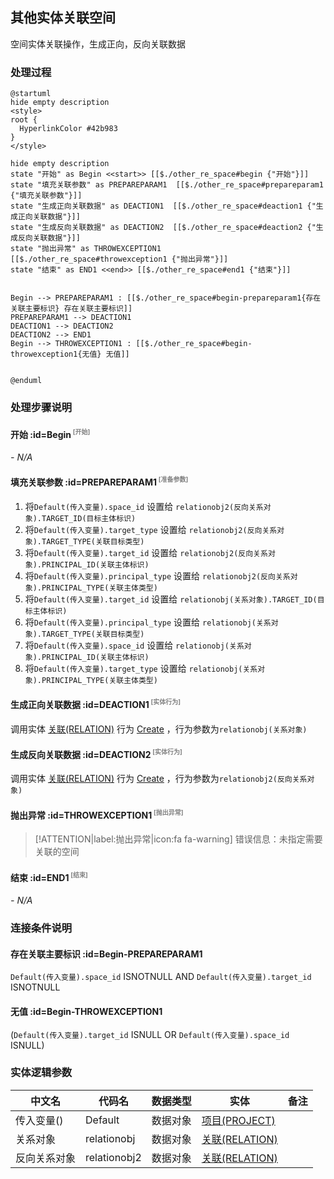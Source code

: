 ## 其他实体关联空间 <!-- {docsify-ignore-all} -->

   空间实体关联操作，生成正向，反向关联数据

### 处理过程

```plantuml
@startuml
hide empty description
<style>
root {
  HyperlinkColor #42b983
}
</style>

hide empty description
state "开始" as Begin <<start>> [[$./other_re_space#begin {"开始"}]]
state "填充关联参数" as PREPAREPARAM1  [[$./other_re_space#prepareparam1 {"填充关联参数"}]]
state "生成正向关联数据" as DEACTION1  [[$./other_re_space#deaction1 {"生成正向关联数据"}]]
state "生成反向关联数据" as DEACTION2  [[$./other_re_space#deaction2 {"生成反向关联数据"}]]
state "抛出异常" as THROWEXCEPTION1  [[$./other_re_space#throwexception1 {"抛出异常"}]]
state "结束" as END1 <<end>> [[$./other_re_space#end1 {"结束"}]]


Begin --> PREPAREPARAM1 : [[$./other_re_space#begin-prepareparam1{存在关联主要标识} 存在关联主要标识]]
PREPAREPARAM1 --> DEACTION1
DEACTION1 --> DEACTION2
DEACTION2 --> END1
Begin --> THROWEXCEPTION1 : [[$./other_re_space#begin-throwexception1{无值} 无值]]


@enduml
```


### 处理步骤说明

#### 开始 :id=Begin<sup class="footnote-symbol"> <font color=gray size=1>[开始]</font></sup>



*- N/A*
#### 填充关联参数 :id=PREPAREPARAM1<sup class="footnote-symbol"> <font color=gray size=1>[准备参数]</font></sup>



1. 将`Default(传入变量).space_id` 设置给  `relationobj2(反向关系对象).TARGET_ID(目标主体标识)`
2. 将`Default(传入变量).target_type` 设置给  `relationobj2(反向关系对象).TARGET_TYPE(关联目标类型)`
3. 将`Default(传入变量).target_id` 设置给  `relationobj2(反向关系对象).PRINCIPAL_ID(关联主体标识)`
4. 将`Default(传入变量).principal_type` 设置给  `relationobj2(反向关系对象).PRINCIPAL_TYPE(关联主体类型)`
5. 将`Default(传入变量).target_id` 设置给  `relationobj(关系对象).TARGET_ID(目标主体标识)`
6. 将`Default(传入变量).principal_type` 设置给  `relationobj(关系对象).TARGET_TYPE(关联目标类型)`
7. 将`Default(传入变量).space_id` 设置给  `relationobj(关系对象).PRINCIPAL_ID(关联主体标识)`
8. 将`Default(传入变量).target_type` 设置给  `relationobj(关系对象).PRINCIPAL_TYPE(关联主体类型)`

#### 生成正向关联数据 :id=DEACTION1<sup class="footnote-symbol"> <font color=gray size=1>[实体行为]</font></sup>



调用实体 [关联(RELATION)](module/Base/relation.md) 行为 [Create](module/Base/relation#行为) ，行为参数为`relationobj(关系对象)`

#### 生成反向关联数据 :id=DEACTION2<sup class="footnote-symbol"> <font color=gray size=1>[实体行为]</font></sup>



调用实体 [关联(RELATION)](module/Base/relation.md) 行为 [Create](module/Base/relation#行为) ，行为参数为`relationobj2(反向关系对象)`

#### 抛出异常 :id=THROWEXCEPTION1<sup class="footnote-symbol"> <font color=gray size=1>[抛出异常]</font></sup>



> [!ATTENTION|label:抛出异常|icon:fa fa-warning]
> 错误信息：未指定需要关联的空间

#### 结束 :id=END1<sup class="footnote-symbol"> <font color=gray size=1>[结束]</font></sup>



*- N/A*


### 连接条件说明
#### 存在关联主要标识 :id=Begin-PREPAREPARAM1

`Default(传入变量).space_id` ISNOTNULL AND `Default(传入变量).target_id` ISNOTNULL
#### 无值 :id=Begin-THROWEXCEPTION1

(`Default(传入变量).target_id` ISNULL OR `Default(传入变量).space_id` ISNULL)


### 实体逻辑参数

|    中文名   |    代码名    |  数据类型    |  实体   |备注 |
| --------| --------| -------- | -------- | --------   |
|传入变量(<i class="fa fa-check"/></i>)|Default|数据对象|[项目(PROJECT)](module/ProjMgmt/project.md)||
|关系对象|relationobj|数据对象|[关联(RELATION)](module/Base/relation.md)||
|反向关系对象|relationobj2|数据对象|[关联(RELATION)](module/Base/relation.md)||
